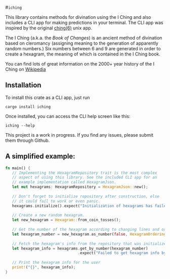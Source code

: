 #`iching`

This library contains methods for divination using the I Ching and also includes a CLI app
for making predictions in your terminal. The CLI app was inspired by the original
[ching(6)](http://cfcl.com/ching/man/) unix app.

The I Ching (a.k.a. the *Book of Changes*) is an ancient method of divination based on
cleromancy (assigning meaning to the generation of apparently random numbers.) Six numbers
between 6 and 9 are generated in order to create a hexagram, the meaning of which is
contained in the I Ching book.

You can find lots of great information on the 2000+ year history of the I Ching on
[Wikipedia](https://en.wikipedia.org/wiki/I_Ching)

## Installation
To install this crate as a CLI app, just run
```
cargo install iching
```
Once installed, you can access the CLI help screen like this:
```
iching --help
```
This project is a work in progress. If you find any issues, please submit them through Github.
## A simplified example:
```rust
fn main() {
   // Implementing the HexagramRepository trait is the most complex
   // aspect of using this library. See the included CLI app for an
   // example implementation called HexagramJson.
   let mut hexagrams: HexagramRepository = HexagramJson::new();
   
   // Don't forget to initialize repository after construction, else
   // it could fail to work or even panic.
   hexagrams.initialize().expect("Initialization of hexagrams has failed");
   
   // Create a new random hexagram.
   let new_hexagram = Hexagram::from_coin_tosses();
   
   // Get the number of the hexagram according to changing lines and ordering
   let hexagram_number = new_hexagram.as_number(false, HexagramOrdering::KingWen);
   
   // Fetch the hexagram's info from the repository that was initialized earlier.
   let hexagram_info = hexagrams.get_by_number(hexagram_number)
                                .expect("Failed to get hexagram info by number (pre)");
                                
   // Print the hexagram info for the user
   print!("{}", hexagram_info);
}
```

